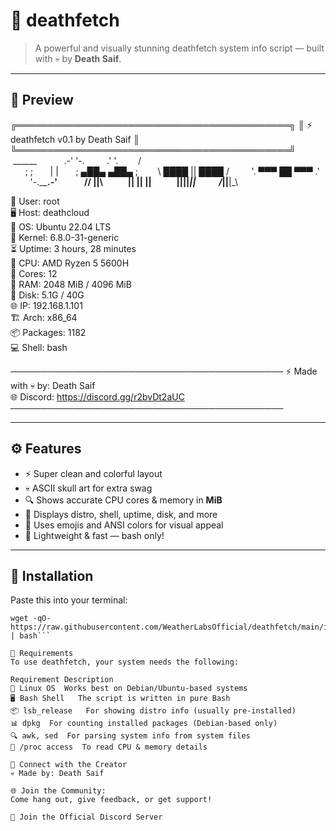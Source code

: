 # 🖤 deathfetch

> A powerful and visually stunning deathfetch system info script — built with 💀 by **Death Saif**.

---

## 📸 Preview

╔════════════════════════════════════════════╗
║        ⚡ deathfetch v0.1 by Death Saif    ║
╚════════════════════════════════════════════╝
             ______
          .-'      '-.
        .'            '.
       /                \
      ;                  ;
      |                  |
      ;   ▄██▄      ▄██▄   ;
       \  ████  ||  ████  /
        '. ▀▀▀  ██  ▀▀▀ .'
          '-.________.-'
            // ||\\
           ||  || ||
           ||__||_||
          /_|__|__|_\

👤  User:      root  
🖥️  Host:      deathcloud  
🧠  OS:        Ubuntu 22.04 LTS  
🧬  Kernel:    6.8.0-31-generic  
⏳  Uptime:    3 hours, 28 minutes  
🧮  CPU:       AMD Ryzen 5 5600H  
🧵  Cores:     12  
🧠  RAM:       2048 MiB / 4096 MiB  
💾  Disk:      5.1G / 40G  
🌐  IP:        192.168.1.101  
🏗️  Arch:      x86_64  
📦  Packages:  1182  
💻  Shell:     bash  

────────────────────────────────────────────
⚡ Made with 💀 by: Death Saif  
🌐 Discord: https://discord.gg/r2bvDt2aUC  
────────────────────────────────────────────

---

## ⚙️ Features

- ⚡ Super clean and colorful layout
- 💀 ASCII skull art for extra swag
- 🔍 Shows accurate CPU cores & memory in **MiB**
- 🧠 Displays distro, shell, uptime, disk, and more
- 🎨 Uses emojis and ANSI colors for visual appeal
- 🚀 Lightweight & fast — bash only!

---

## 🚀 Installation

Paste this into your terminal:

```
wget -qO- https://raw.githubusercontent.com/WeatherLabsOfficial/deathfetch/main/install.sh | bash```

🧾 Requirements
To use deathfetch, your system needs the following:

Requirement	Description
🐧 Linux OS	Works best on Debian/Ubuntu-based systems
🖥️ Bash Shell	The script is written in pure Bash
📦 lsb_release	For showing distro info (usually pre-installed)
📊 dpkg	For counting installed packages (Debian-based only)
🔍 awk, sed	For parsing system info from system files
🧠 /proc access	To read CPU & memory details

💬 Connect with the Creator
💀 Made by: Death Saif

🌐 Join the Community:
Come hang out, give feedback, or get support!

🔗 Join the Official Discord Server

